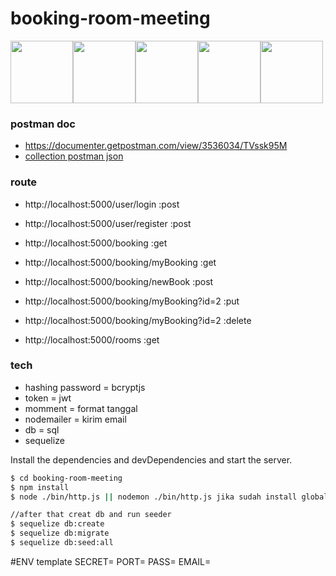 # booking-room-meeting


<div style="display:flex; flex-direction:row;">
  <a href="https://www.npmjs.com/">
    <img src="https://duckduckgo.com/i/d006c491.png" width="100">
  </a>
  <a href="http://sequelize.org/">
    <img src="https://external-content.duckduckgo.com/iu/?u=https%3A%2F%2Ftse2.mm.bing.net%2Fth%3Fid%3DOIP.nTRBhzKoS_yTCNP591vKjAHaHa%26o%3D6%26pid%3DApi&f=1" width="100">
  </a>
  <a href="http://expressjs.com/">
    <img src="https://i.cloudup.com/zfY6lL7eFa-3000x3000.png" width="100">
  </a>
  <a href="https://nodejs.org/en/">
    <img src="https://duckduckgo.com/i/a65969b4.png" width="100">
  </a>
  <a href="https://jwt.io/">
    <img src="https://jwt.io/img/pic_logo.svg" width="100">
  </a>
 </div>


### postman doc
* https://documenter.getpostman.com/view/3536034/TVssk95M
* <a href="https://github.com/RaihanArdianata/booking-room-meeting/blob/master/room_meeting.postman_collection.json">collection postman json</a>
### route

* http://localhost:5000/user/login :post
* http://localhost:5000/user/register :post

* http://localhost:5000/booking :get
* http://localhost:5000/booking/myBooking :get
* http://localhost:5000/booking/newBook :post
* http://localhost:5000/booking/myBooking?id=2 :put
* http://localhost:5000/booking/myBooking?id=2 :delete

* http://localhost:5000/rooms :get

### tech

* hashing password = bcryptjs
* token = jwt
* momment = format tanggal
* nodemailer = kirim email
* db = sql
* sequelize

Install the dependencies and devDependencies and start the server.

```sh
$ cd booking-room-meeting
$ npm install
$ node ./bin/http.js || nodemon ./bin/http.js jika sudah install global

//after that creat db and run seeder
$ sequelize db:create
$ sequelize db:migrate
$ sequelize db:seed:all
```

#ENV template
SECRET=
PORT=
PASS=
EMAIL=
